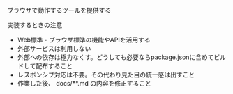 ブラウザで動作するツールを提供する

実装するときの注意

- Web標準・ブラウザ標準の機能やAPIを活用する
- 外部サービスは利用しない
- 外部への依存は極力なくす。どうしても必要ならpackage.jsonに含めてビルドして配布すること
- レスポンシブ対応は不要。その代わり見た目の統一感は出すこと
- 作業した後、 docs/**.md の内容を修正すること


